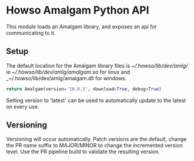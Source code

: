 # Howso Amalgam Python API

This module loads an Amalgam library, and exposes an api for communicating to it.

## Setup

The default location for the Amalgam library files is _~/.howso/lib/dev/amlg/_ ie _~/.howso/lib/dev/amlg/amalgam.so_ for linux and _~/.howso/lib/dev/amlg/amalgam.dll for windows.

```python
return Amalgam(version='10.0.3', download=True, debug=True)
```

Setting version to 'latest' can be used to automatically update to the latest on every use.

## Versioning

Versioning will occur automatically.  Patch versions are the default, change the PR name suffix to MAJOR/MINOR to change the incremented version level.  Use the PR pipeline build to validate the resulting version.
